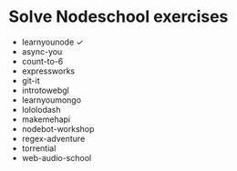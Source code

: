 # Solve Nodeschool exercises

* learnyounode ✓
* async-you
* count-to-6
* expressworks
* git-it
* introtowebgl
* learnyoumongo
* lololodash
* makemehapi
* nodebot-workshop
* regex-adventure
* torrential
* web-audio-school
